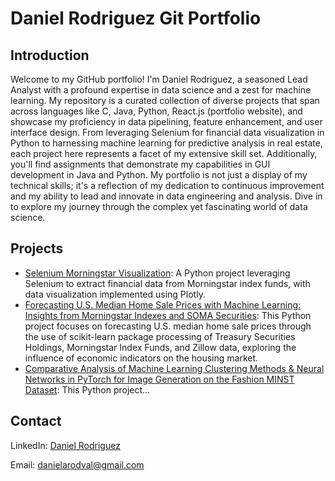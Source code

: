# Daniel Rodriguez Git Portfolio

## Introduction
Welcome to my GitHub portfolio! I'm Daniel Rodriguez, a seasoned Lead Analyst with a profound expertise in data science and a zest for machine learning. My repository is a curated collection of diverse projects that span across languages like C, Java, Python, React.js (portfolio website), and showcase my proficiency in data pipelining, feature enhancement, and user interface design. From leveraging Selenium for financial data visualization in Python to harnessing machine learning for predictive analysis in real estate, each project here represents a facet of my extensive skill set. Additionally, you'll find assignments that demonstrate my capabilities in GUI development in Java and Python. My portfolio is not just a display of my technical skills; it's a reflection of my dedication to continuous improvement and my ability to lead and innovate in data engineering and analysis. Dive in to explore my journey through the complex yet fascinating world of data science.

## Projects
- [Selenium Morningstar Visualization](https://github.com/danielarodval/resume/tree/main/Python/Selenium%20Morningstar%20Visualization#readme): A Python project leveraging Selenium to extract financial data from Morningstar index funds, with data visualization implemented using Plotly.
- [Forecasting U.S. Median Home Sale Prices with Machine Learning: Insights from Morningstar
  Indexes and SOMA Securities](https://github.com/danielarodval/resume/tree/main/Python/Home%20Pricing%20Insights%20from%20Treasury%20and%20Index%20Funds#readme): This Python project focuses on forecasting U.S. median home sale prices through the use of scikit-learn package processing of Treasury Securities Holdings, Morningstar Index Funds, and Zillow data, exploring the influence of economic indicators on the housing market.
- [Comparative Analysis of Machine Learning Clustering Methods & Neural Networks in PyTorch for Image Generation on the Fashion MINST Dataset](https://github.com/danielarodval/resume/tree/main/Python/Neural%20Network%20Attempt%20at%20Clustering#readme): This Python project...

## Contact
LinkedIn: [Daniel Rodriguez](https://www.linkedin.com/in/danielarodval/)

Email: danielarodval@gmail.com